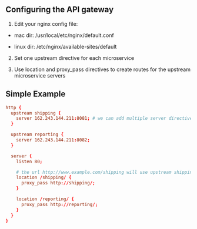 ## Configuring the API gateway
1. Edit your nginx config file:

  - mac dir: /usr/local/etc/nginx/default.conf

  - linux dir: /etc/nginx/available-sites/default


2. Set one upstream directive for each microservice


3. Use location and proxy_pass directives to create routes for the upstream microservice servers


## Simple Example

```conf
http {
  upstream shipping {
    server 162.243.144.211:8081; # we can add multiple server directives to support load balancer
  }

  upstream reporting {
    server 162.243.144.211:8082;
  }

  server {
    listen 80;

    # the url http://www.example.com/shipping will use upstream shipping server config
    location /shipping/ {
      proxy_pass http://shipping/;
    }

    location /reporting/ {
      proxy_pass http://reporting/;
    }
  }
}
```

